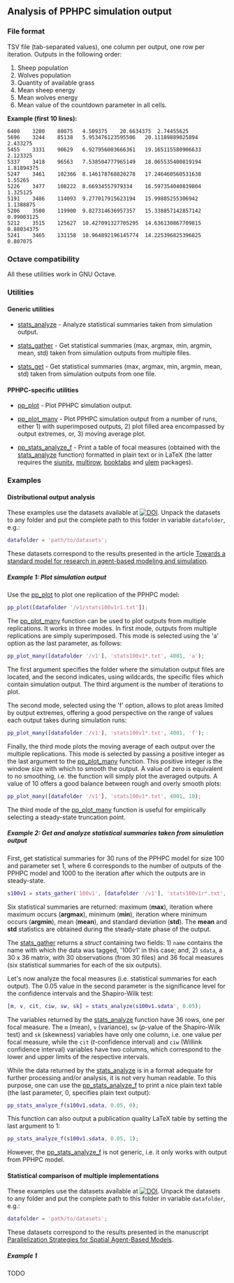 ## Analysis of PPHPC simulation output

### File format

TSV file (tab-separated values), one column per output, one row per
iteration. Outputs in the following order: 

1. Sheep population
2. Wolves population
3. Quantity of available grass
4. Mean sheep energy
5. Mean wolves energy
6. Mean value of the countdown parameter in all cells.

**Example (first 10 lines):**

```
6400	3200	80075	4.509375	20.6634375	2.74455625
5696	3244	85138	5.953476123595506	20.11189889025894	2.433275
5455	3331	90629	6.927956003666361	19.165115580906633	2.123325
5337	3418	96563	7.538504777965149	18.065535400819194	1.81894375
5247	3461	102366	8.146178768820278	17.246460560531638	1.55265
5226	3477	108222	8.66934557979334	16.597354040839804	1.325125
5191	3486	114093	9.277017915623194	15.99885255306942	1.1388875
5206	3500	119900	9.827314636957357	15.338857142857142	0.99003125
5212	3515	125627	10.427091327705295	14.636130867709815	0.88034375
5241	3465	131158	10.964892196145774	14.225396825396825	0.807075
```
### Octave compatibility

All these utilities work in GNU Octave.

### Utilities

#### Generic utilities

* [stats_analyze](stats_analyze.m) - Analyze statistical summaries taken
from simulation output.

* [stats_gather](stats_gather.m) - Get statistical summaries (max, 
argmax, min, argmin, mean, std) taken from simulation outputs from 
multiple files.

* [stats_get](stats_get.m) - Get statistical summaries (max, argmax, 
min, argmin, mean, std) taken from simulation outputs from one file.

#### PPHPC-specific utilities

* [pp_plot](pp_plot.m) - Plot PPHPC simulation output.

* [pp_plot_many](pp_plot_many.m) - Plot PPHPC simulation output from a 
number of runs, either 1) with superimposed outputs, 2) plot filled area 
encompassed by output extremes, or, 3) moving average plot.

* [pp_stats_analyze_f](pp_stats_analyze_f.m) - Print a table of focal 
measures (obtained with the [stats_analyze](stats_analyze.m) function) 
formatted in plain text or in LaTeX (the latter requires the [siunitx], 
[multirow], [booktabs] and [ulem] packages).

### Examples

#### Distributional output analysis

These examples use the datasets available at 
[![DOI](https://zenodo.org/badge/doi/10.5281/zenodo.34053.svg)](http://dx.doi.org/10.5281/zenodo.34053).
Unpack the datasets to any folder and put the complete path to this 
folder in variable `datafolder`, e.g.:

```matlab
datafolder = 'path/to/datasets';
```

These datasets correspond to the results presented in the article
[Towards a standard model for research in agent-based modeling and simulation](https://peerj.com/articles/cs-36/).

##### Example 1: Plot simulation output

Use the [pp_plot](pp_plot.m) to plot one replication of the PPHPC model:

```matlab
pp_plot([datafolder '/v1/stats100v1r1.txt']);
```

The [pp_plot_many](pp_plot_many.m) function can be used to plot outputs
from multiple replications. It works in three modes. In first mode,
outputs from multiple replications are simply superimposed. This mode is
selected using the 'a' option as the last parameter, as follows:

```matlab
pp_plot_many([datafolder '/v1'], 'stats100v1*.txt', 4001, 'a');
```

The first argument specifies the folder where the simulation output 
files are located, and the second indicates, using wildcards, the 
specific files which contain simulation output. The third argument is
the number of iterations to plot.

The second mode, selected using the 'f' option, allows to plot areas 
limited by output extremes, offering a good perspective on the range of 
values each output takes during simulation runs:

```matlab
pp_plot_many([datafolder '/v1'], 'stats100v1*.txt', 4001, 'f');
```

Finally, the third mode plots the moving average of each output over the 
multiple replications. This mode is selected by passing a positive 
integer as the last argument to the [pp_plot_many](pp_plot_many.m) 
function. This positive integer is the window size with which to smooth
the output. A value of zero is equivalent to no smoothing, i.e. the 
function will simply plot the averaged outputs. A value of 10 offers a
good balance between rough and overly smooth plots:

```matlab
pp_plot_many([datafolder '/v1'], 'stats100v1*.txt', 4001, 10);
```

The third mode of the [pp_plot_many](pp_plot_many.m) function is useful
for empirically selecting a steady-state truncation point.

##### Example 2: Get and analyze statistical summaries taken from simulation output

First, get statistical summaries for 30 runs of the PPHPC model for size
100 and parameter set 1, where 6 corresponds to the number of outputs of
the PPHPC model and 1000 to the iteration after which the outputs are in 
steady-state.

```matlab
s100v1 = stats_gather('100v1', [datafolder '/v1'], 'stats100v1r*.txt', 6, 1000);
```
Six statistical summaries are returned: maximum (**max**), iteration 
where maximum occurs (**argmax**), minimum (**min**), iteration 
where minimum occurs (**argmin**), mean (**mean**), and standard 
deviation (**std**). The **mean** and **std** statistics are obtained
during the steady-state phase of the output.

The [stats_gather](stats_gather.m) returns a _struct_ containing two 
fields: 1) `name` contains the name with which the data was tagged, 
'100v1' in this case; and, 2) `sdata`, a 30 x 36 matrix, with 30
observations (from 30 files) and 36 focal measures (six statistical 
summaries for each of the six outputs).

Let's now analyze the focal measures (i.e. statistical summaries for
each output). The 0.05 value in the second parameter is the significance
level for the confidence intervals and the Shapiro-Wilk test:

```matlab
[m, v, cit, ciw, sw, sk] = stats_analyze(s100v1.sdata', 0.05);
```

The variables returned by the [stats_analyze](stats_analyze.m) function
have 36 rows, one per focal measure. The `m` (mean), `v` (variance), 
`sw` (_p_-value of the Shapiro-Wilk test) and `sk` (skewness) variables
have only one column, i.e. one value per focal measure, while the `cit`
(_t_-confidence interval) and `ciw` (Willink confidence interval)
variables have two columns, which correspond to the lower and upper
limits of the respective intervals.

While the data returned by the [stats_analyze](stats_analyze.m) is in a 
format adequate for further processing and/or analysis, it is not very
human readable. To this purpose, one can use the 
[pp_stats_analyze_f](pp_stats_analyze_f.m) to print a nice plain text
table (the last parameter, 0, specifies plain text output):

```matlab
pp_stats_analyze_f(s100v1.sdata, 0.05, 0);
```

This function can also output a publication quality LaTeX table by 
setting the last argument to 1:

```matlab
pp_stats_analyze_f(s100v1.sdata, 0.05, 1);
```

However, the [pp_stats_analyze_f](pp_stats_analyze_f.m) is not generic,
i.e. it only works with output from PPHPC model.

#### Statistical comparison of multiple implementations

These examples use the datasets available at 
[![DOI](https://zenodo.org/badge/doi/10.5281/zenodo.34049.svg)](http://dx.doi.org/10.5281/zenodo.34049).
Unpack the datasets to any folder and put the complete path to this 
folder in variable `datafolder`, e.g.:

```matlab
datafolder = 'path/to/datasets';
```

These datasets correspond to the results presented in the manuscript
[Parallelization Strategies for Spatial Agent-Based Models](http://arxiv.org/abs/1507.04047).

##### Example 1

TODO

[siunitx]: https://www.ctan.org/pkg/siunitx
[ulem]: https://www.ctan.org/pkg/ulem
[multirow]: https://www.ctan.org/pkg/multirow
[booktabs]: https://www.ctan.org/pkg/booktabs

